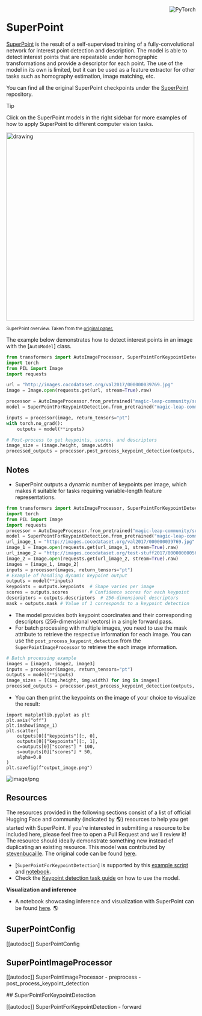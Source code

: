 <!--Copyright 2024 The HuggingFace Team. All rights reserved.

Licensed under the MIT License; you may not use this file except in compliance with
the License.

Unless required by applicable law or agreed to in writing, software distributed under the License is distributed on
an "AS IS" BASIS, WITHOUT WARRANTIES OR CONDITIONS OF ANY KIND, either express or implied. See the License for the
specific language governing permissions and limitations under the License.

⚠️ Note that this file is in Markdown but contain specific syntax for our doc-builder (similar to MDX) that may not be
rendered properly in your Markdown viewer.

-->

<div style="float: right;">
    <div class="flex flex-wrap space-x-1">
        <img alt="PyTorch" src="https://img.shields.io/badge/PyTorch-DE3412?style=flat&logo=pytorch&logoColor=white" >
    </div>
</div>

# SuperPoint

[SuperPoint](https://huggingface.co/papers/1712.07629) is the result of a self-supervised training of a fully-convolutional network for interest point detection and description. The model is able to detect interest points that are repeatable under homographic transformations and provide a descriptor for each point. The use of the model in its own is limited, but it can be used as a feature extractor for other tasks such as homography estimation, image matching, etc.

You can find all the original SuperPoint checkpoints under the [SuperPoint](https://huggingface.co/magic-leap-community/superpoint) repository.

> [!TIP]
> Click on the SuperPoint models in the right sidebar for more examples of how to apply SuperPoint to different computer vision tasks.

<img src="https://huggingface.co/datasets/huggingface/documentation-images/resolve/main/transformers/model_doc/superpoint_architecture.png"
alt="drawing" width="500"/>

<small> SuperPoint overview. Taken from the <a href="https://huggingface.co/papers/1712.07629v4">original paper.</a> </small>

The example below demonstrates how to detect interest points in an image with the [`AutoModel`] class.
<hfoptions id="usage">
<hfoption id="AutoModel">

```py
from transformers import AutoImageProcessor, SuperPointForKeypointDetection
import torch
from PIL import Image
import requests

url = "http://images.cocodataset.org/val2017/000000039769.jpg"
image = Image.open(requests.get(url, stream=True).raw)

processor = AutoImageProcessor.from_pretrained("magic-leap-community/superpoint")
model = SuperPointForKeypointDetection.from_pretrained("magic-leap-community/superpoint")

inputs = processor(image, return_tensors="pt")
with torch.no_grad():
    outputs = model(**inputs)

# Post-process to get keypoints, scores, and descriptors
image_size = (image.height, image.width)
processed_outputs = processor.post_process_keypoint_detection(outputs, [image_size])
```

</hfoption>
</hfoptions>



## Notes

- SuperPoint outputs a dynamic number of keypoints per image, which makes it suitable for tasks requiring variable-length feature representations.

```py
from transformers import AutoImageProcessor, SuperPointForKeypointDetection
import torch
from PIL import Image
import requests
processor = AutoImageProcessor.from_pretrained("magic-leap-community/superpoint")
model = SuperPointForKeypointDetection.from_pretrained("magic-leap-community/superpoint")
url_image_1 = "http://images.cocodataset.org/val2017/000000039769.jpg"
image_1 = Image.open(requests.get(url_image_1, stream=True).raw)
url_image_2 = "http://images.cocodataset.org/test-stuff2017/000000000568.jpg"
image_2 = Image.open(requests.get(url_image_2, stream=True).raw)
images = [image_1, image_2]
inputs = processor(images, return_tensors="pt")
# Example of handling dynamic keypoint output
outputs = model(**inputs)
keypoints = outputs.keypoints  # Shape varies per image
scores = outputs.scores        # Confidence scores for each keypoint
descriptors = outputs.descriptors  # 256-dimensional descriptors
mask = outputs.mask # Value of 1 corresponds to a keypoint detection
```

- The model provides both keypoint coordinates and their corresponding descriptors (256-dimensional vectors) in a single forward pass.
- For batch processing with multiple images, you need to use the mask attribute to retrieve the respective information for each image. You can use the `post_process_keypoint_detection` from the `SuperPointImageProcessor` to retrieve the each image information.

```py
# Batch processing example
images = [image1, image2, image3]
inputs = processor(images, return_tensors="pt")
outputs = model(**inputs)
image_sizes = [(img.height, img.width) for img in images]
processed_outputs = processor.post_process_keypoint_detection(outputs, image_sizes)
```

- You can then print the keypoints on the image of your choice to visualize the result:
```pyq
import matplotlib.pyplot as plt
plt.axis("off")
plt.imshow(image_1)
plt.scatter(
    outputs[0]["keypoints"][:, 0],
    outputs[0]["keypoints"][:, 1],
    c=outputs[0]["scores"] * 100,
    s=outputs[0]["scores"] * 50,
    alpha=0.8
)
plt.savefig(f"output_image.png")
```
![image/png](https://cdn-uploads.huggingface.co/production/uploads/632885ba1558dac67c440aa8/ZtFmphEhx8tcbEQqOolyE.png)

## Resources

The resources provided in the following sections consist of a list of official Hugging Face and community (indicated by 🌎) resources to help you get started with SuperPoint. If you're interested in submitting a resource to be included here, please feel free to open a Pull Request and we'll review it! The resource should ideally demonstrate something new instead of duplicating an existing resource.
This model was contributed by [stevenbucaille](https://huggingface.co/stevenbucaille).
The original code can be found [here](https://github.com/magicleap/SuperPointPretrainedNetwork).

<PipelineTag pipeline="keypoint-detection"/>

- [`SuperPointForKeypointDetection`] is supported by this [example script](https://github.com/huggingface/transformers/tree/main/examples/pytorch/vision) and [notebook](https://colab.research.google.com/github/huggingface/notebooks/blob/main/examples/keypoint_detection.ipynb).
- Check the [Keypoint detection task guide](../tasks/keypoint_detection) on how to use the model.

**Visualization and inference**

- A notebook showcasing inference and visualization with SuperPoint can be found [here](https://github.com/NielsRogge/Transformers-Tutorials/blob/master/SuperPoint/Inference_with_SuperPoint_to_detect_interest_points_in_an_image.ipynb). 🌎

## SuperPointConfig

[[autodoc]] SuperPointConfig

## SuperPointImageProcessor

[[autodoc]] SuperPointImageProcessor - preprocess - post_process_keypoint_detection

<frameworkcontent>
<pt>
## SuperPointForKeypointDetection

[[autodoc]] SuperPointForKeypointDetection - forward

</pt>